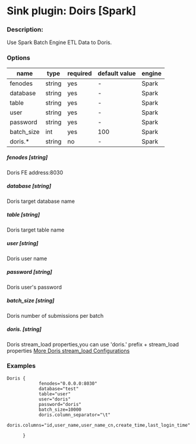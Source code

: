 # Sink plugin: Doirs [Spark]

### Description:
Use Spark Batch Engine ETL Data to Doris.

### Options
| name | type | required | default value | engine |
| --- | --- | --- | --- | --- |
| fenodes | string | yes | - | Spark |
| database | string | yes | - | Spark |
| table	 | string | yes | - | Spark |
| user	 | string | yes | - | Spark |
| password	 | string | yes | - | Spark |
| batch_size	 | int | yes | 100 | Spark |
| doris.*	 | string | no | - | Spark |

##### fenodes [string]
Doris FE address:8030

##### database [string]
Doris target database name
##### table [string]
Doris target table name
##### user [string]
Doris user name
##### password [string]
Doris user's password
##### batch_size [string]
Doris number of submissions per batch
##### doris. [string]
Doris stream_load properties,you can use 'doris.' prefix + stream_load properties
[More Doris stream_load Configurations](https://doris.apache.org/master/zh-CN/administrator-guide/load-data/stream-load-manual.html)

### Examples

```
Doris {
            fenodes="0.0.0.0:8030"
            database="test"
            table="user"
            user="doris"
            password="doris"
            batch_size=10000
            doris.column_separator="\t"
            doris.columns="id,user_name,user_name_cn,create_time,last_login_time"
      
      }
```